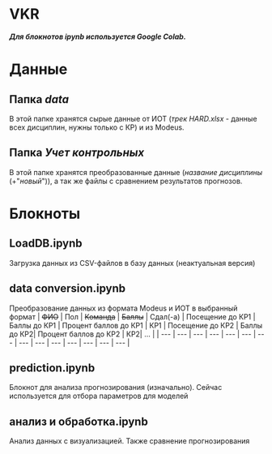 # VKR
***Для блокнотов ipynb используется Google Colab.***
 # Данные
 ## Папка _data_
 В этой папке хранятся сырые данные от ИОТ (_трек HARD.xlsx_ - данные всех дисциплин, нужны только с КР) и из Modeus.
  ## Папка _Учет контрольных_
  В этой папке хранятся преобразованные данные (_название дисциплины_ (+"_новый_")), а так же файлы с сравнением результатов прогнозов.
 # Блокноты
## LoadDB.ipynb
Загрузка данных из CSV-файлов в базу данных (неактуальная версия)

## data conversion.ipynb
Преобразование данных из формата Modeus и ИОТ в выбранный формат
|      ~~ФИО~~      |	Пол |	~~Команда~~ |	~~Баллы~~	| Сдал(-а) |	Посещение до КР1 |	Баллы до КР1	| Процент баллов до КР1 |	КР1 |	Посещение до КР2	| Баллы до КР2|	Процент баллов до КР2	| КР2| ... |
| --- | --- | --- | --- | --- | --- | --- | --- | --- | --- | --- | --- | --- | --- |

## prediction.ipynb
Блокнот для анализа прогнозирования (изначально). Сейчас используется для отбора параметров для моделей

## анализ и обработка.ipynb
Анализ данных с визуализацией. Также сравнение прогнозирования
